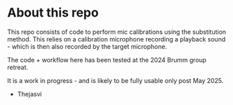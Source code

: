 # About this repo

This repo consists of code to perform mic calibrations using the substitution method. This relies on a calibration microphone recording a playback sound - which is then also recorded by the target microphone. 

The code + workflow here has been tested at the 2024 Brumm group retreat. 

It is a work in progress - and is likely to be fully usable only post May 2025. 

- Thejasvi